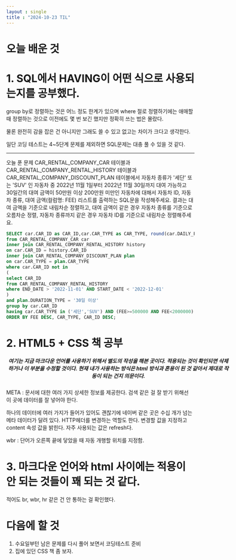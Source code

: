 ```yaml
---
layout : single
title : "2024-10-23 TIL"
---
```



# 오늘 배운 것 

# 1. SQL에서 HAVING이 어떤 식으로 사용되는지를 공부했다.



group by로 정렬하는 것은 어느 정도 한계가 있으며 where 절로 정렬하기에는 애매할 때 정렬하는 것으로 이전에도 몇 번 보긴 했지만 정확히 쓰는 법은 몰랐다.


물론 완전히 감을 잡은 건 아니지만 그래도 쓸 수 있고 없고는 차이가 크다고 생각한다. 


일단 코딩 테스트는 4~5단계 문제를 제외하면 SQL문제는 대충 풀 수 있을 것 같다.

<hr>

오늘 푼 문제
CAR_RENTAL_COMPANY_CAR 테이블과 CAR_RENTAL_COMPANY_RENTAL_HISTORY 테이블과 CAR_RENTAL_COMPANY_DISCOUNT_PLAN 테이블에서 자동차 종류가 '세단' 또는 'SUV' 인 자동차 중 2022년 11월 1일부터 2022년 11월 30일까지 대여 가능하고 30일간의 대여 금액이 50만원 이상 200만원 미만인 자동차에 대해서 자동차 ID, 자동차 종류, 대여 금액(컬럼명: FEE) 리스트를 출력하는 SQL문을 작성해주세요. 결과는 대여 금액을 기준으로 내림차순 정렬하고, 대여 금액이 같은 경우 자동차 종류를 기준으로 오름차순 정렬, 자동차 종류까지 같은 경우 자동차 ID를 기준으로 내림차순 정렬해주세요.<br>



```sql
SELECT car.CAR_ID as CAR_ID,car.CAR_TYPE as CAR_TYPE, round(car.DAILY_FEE * 30 * (100 - plan.DISCOUNT_RATE)/100) as FEE
from CAR_RENTAL_COMPANY_CAR car
inner join CAR_RENTAL_COMPANY_RENTAL_HISTORY history
on car.CAR_ID = history.CAR_ID
inner join CAR_RENTAL_COMPANY_DISCOUNT_PLAN plan
on car.CAR_TYPE = plan.CAR_TYPE
where car.CAR_ID not in 
(
select CAR_ID
from CAR_RENTAL_COMPANY_RENTAL_HISTORY
where END_DATE > '2022-11-01' AND START_DATE < '2022-12-01'
)
and plan.DURATION_TYPE = '30일 이상'
group by car.CAR_ID
having car.CAR_TYPE in ('세단','SUV') AND (FEE>=500000 AND FEE<2000000)
ORDER BY FEE DESC, CAR_TYPE, CAR_ID DESC;
```


# 2. HTML5 + CSS 책 공부

<div style="text-align: center; width : 600px" >
<p><h5>여기는 지금 마크다운 언어를 사용하기 위해서 별도의 작성을 해본 곳이다. 적용되는 것이 확인되면 삭제하거나 이 부분을 수정할 것이다. 
현재 내가 사용하는 방식은 html 방식과 혼용이 된 것 같아서 제대로 작동이 되는 건지 의문이다.<p>
</div>

META : 문서에 대한 여러 가지 상세한 정보를 제공한다. 검색 같은 걸 잘 받기 위해선 이 곳에 데이터를 잘 넣어야 한다. 


<meta name="description" content="네이버 메인에서 다양한 정보와 유용한 컨텐츠를 만나 보세요" class="__web-inspector-hide-shortcut__">

하나의 데이터에 여러 가지가 들어가 있어도 괜찮기에 네이버 같은 곳은 수십 개가 넘는 메타 데이터가 달려 있다. 
HTTP헤더를 변경하는 역할도 한다. 변경할 값을 지정하고 content 속성 값을 밝힌다. 자주 사용되는 값은 refresh다.

<meta name="description" http-equiv="refresh" content="갱신주기;새주소">


wbr : 단어가 오른쪽 끝에 닿았을 때 자동 개행할 위치를 지정함. 


# 3. 마크다운 언어와 html 사이에는 적용이 안 되는 것들이 꽤 되는 것 같다.
적어도 br, wbr, hr 같은 건 안 통하는 걸 확인했다.


# 다음에 할 것
1. 수요일부턴 남은 문제를 다시 풀어 보면서 코딩테스트 준비
2. 집에 있던 CSS 책 좀 보자.
